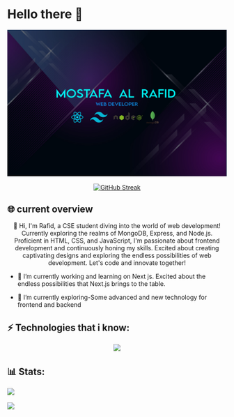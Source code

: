 # Hello there 👋

<img src="https://raw.githubusercontent.com/Rafid46/Rafid46/main/cover%202.jpg">

<p align="center">
<a href="https://git.io/streak-stats"><img src="https://github-readme-streak-stats.herokuapp.com?user=Rafid46&theme=tokyonight&border_radius=5.8&card_width=469" alt="GitHub Streak" /></a>
</p>

## 🌐 current overview

<p  align="center">
  👋 Hi, I'm Rafid, a CSE student diving into the world of web development! Currently exploring the realms of MongoDB, Express, and Node.js. Proficient in HTML, CSS, and JavaScript, I'm passionate about frontend development and continuously honing my skills. Excited about creating captivating designs and exploring the endless possibilities of web development. Let's code and innovate together! </p>

- 🔭 I’m currently working and learning on Next js. Excited about the endless possibilities that Next.js brings to the table.

- 🌱 I’m currently exploring-Some advanced and new technology for frontend and backend
  </br>

## ⚡ Technologies that i know:

<p align="center">
  <a href="https://skillicons.dev">
    <img src="https://skillicons.dev/icons?i=react,tailwind,nodejs,mongo,html,js,css,express,firebase,git" />
  </a>
</p>

## 📊 Stats:

![](https://github-profile-summary-cards.vercel.app/api/cards/profile-details?username=Rafid46&theme=2077)

![](https://github-profile-summary-cards.vercel.app/api/cards/stats?username=Rafid46&theme=2077)
